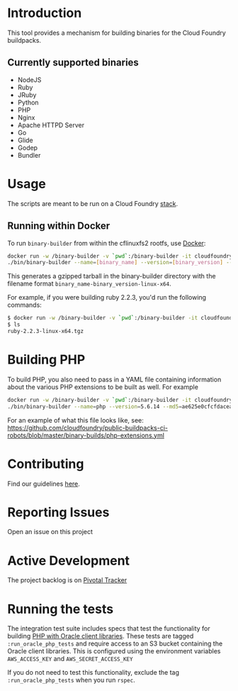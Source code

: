 # Introduction

This tool provides a mechanism for building binaries for the Cloud Foundry buildpacks.

## Currently supported binaries

* NodeJS
* Ruby
* JRuby
* Python
* PHP
* Nginx
* Apache HTTPD Server
* Go
* Glide
* Godep
* Bundler

# Usage

The scripts are meant to be run on a Cloud Foundry [stack](https://docs.cloudfoundry.org/concepts/stacks.html).

## Running within Docker

To run `binary-builder` from within the cflinuxfs2 rootfs, use [Docker](https://docker.io):

```bash
docker run -w /binary-builder -v `pwd`:/binary-builder -it cloudfoundry/cflinuxfs2 bash
./bin/binary-builder --name=[binary_name] --version=[binary_version] --(md5|sha256)=[checksum_value]
```

This generates a gzipped tarball in the binary-builder directory with the filename format `binary_name-binary_version-linux-x64`.

For example, if you were building ruby 2.2.3, you'd run the following commands:

```bash
$ docker run -w /binary-builder -v `pwd`:/binary-builder -it cloudfoundry/cflinuxfs2:ruby-2.2.4 ./bin/binary-builder --name=ruby --version=2.2.3 --md5=150a5efc5f5d8a8011f30aa2594a7654
$ ls
ruby-2.2.3-linux-x64.tgz
```

# Building PHP

To build PHP, you also need to pass in a YAML file containing information about the various PHP extensions to be built as well. For example

```bash
docker run -w /binary-builder -v `pwd`:/binary-builder -it cloudfoundry/cflinuxfs2 bash
./bin/binary-builder --name=php --version=5.6.14 --md5=ae625e0cfcfdacea3e7a70a075e47155 --php-extensions-file=./php-extensions.yml
```

For an example of what this file looks like, see: https://github.com/cloudfoundry/public-buildpacks-ci-robots/blob/master/binary-builds/php-extensions.yml

# Contributing

Find our guidelines [here](./CONTRIBUTING.md).

# Reporting Issues

Open an issue on this project

# Active Development

The project backlog is on [Pivotal Tracker](https://www.pivotaltracker.com/projects/1042066)

# Running the tests

The integration test suite includes specs that test the functionality for building [PHP with Oracle client libraries](./PHP-Oracle.md). These tests are tagged `:run_oracle_php_tests` and require access to an S3 bucket containing the Oracle client libraries. This is configured using the environment variables `AWS_ACCESS_KEY` and `AWS_SECRET_ACCESS_KEY`

If you do not need to test this functionality, exclude the tag `:run_oracle_php_tests` when you run `rspec`.
